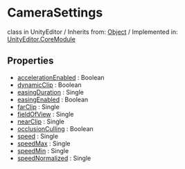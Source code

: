# CameraSettings
class in UnityEditor
 / Inherits from: <a href="https://docs.unity3d.com/6000.0/Documentation/ScriptReference/Object.html">Object</a> / Implemented in: <a href="https://docs.unity3d.com/6000.0/Documentation/ScriptReference/UnityEditor.CoreModule.html">UnityEditor.CoreModule</a>
## Properties
- <a href="https://docs.unity3d.com/6000.0/Documentation/ScriptReference/CameraSettings-accelerationEnabled.html">accelerationEnabled</a> : Boolean
- <a href="https://docs.unity3d.com/6000.0/Documentation/ScriptReference/CameraSettings-dynamicClip.html">dynamicClip</a> : Boolean
- <a href="https://docs.unity3d.com/6000.0/Documentation/ScriptReference/CameraSettings-easingDuration.html">easingDuration</a> : Single
- <a href="https://docs.unity3d.com/6000.0/Documentation/ScriptReference/CameraSettings-easingEnabled.html">easingEnabled</a> : Boolean
- <a href="https://docs.unity3d.com/6000.0/Documentation/ScriptReference/CameraSettings-farClip.html">farClip</a> : Single
- <a href="https://docs.unity3d.com/6000.0/Documentation/ScriptReference/CameraSettings-fieldOfView.html">fieldOfView</a> : Single
- <a href="https://docs.unity3d.com/6000.0/Documentation/ScriptReference/CameraSettings-nearClip.html">nearClip</a> : Single
- <a href="https://docs.unity3d.com/6000.0/Documentation/ScriptReference/CameraSettings-occlusionCulling.html">occlusionCulling</a> : Boolean
- <a href="https://docs.unity3d.com/6000.0/Documentation/ScriptReference/CameraSettings-speed.html">speed</a> : Single
- <a href="https://docs.unity3d.com/6000.0/Documentation/ScriptReference/CameraSettings-speedMax.html">speedMax</a> : Single
- <a href="https://docs.unity3d.com/6000.0/Documentation/ScriptReference/CameraSettings-speedMin.html">speedMin</a> : Single
- <a href="https://docs.unity3d.com/6000.0/Documentation/ScriptReference/CameraSettings-speedNormalized.html">speedNormalized</a> : Single
